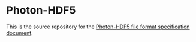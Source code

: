 Photon-HDF5
===========

This is the source repository for the [Photon-HDF5 file format specification document](http://photon-hdf5.readthedocs.org).

